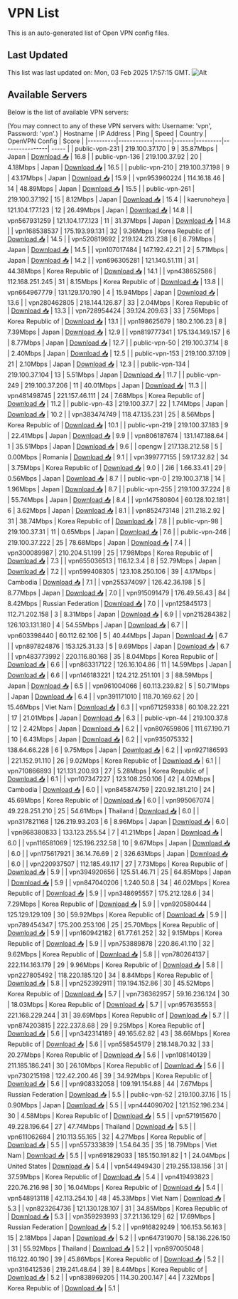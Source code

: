 # VPN List

This is an auto-generated list of Open VPN config files.

## Last Updated

This list was last updated on: Mon, 03 Feb 2025 17:57:15 GMT.
![Alt](https://repobeats.axiom.co/api/embed/186b98318ef1479477931607c1ad7d823f12451f.svg "Repobeats analytics image")

## Available Servers

Below is the list of available VPN servers:

(You may connect to any of these VPN servers with: Username: 'vpn', Password: 'vpn'.)
| Hostname | IP Address | Ping | Speed | Country | OpenVPN Config | Score |
|----------|------------|------|-------|---------|----------------| ----- |
| public-vpn-231 | 219.100.37.170 | 9 | 35.87Mbps | Japan | [Download 📥](./configs/server_0_JP.ovpn) | 16.8 |
| public-vpn-136 | 219.100.37.92 | 20 | 4.18Mbps | Japan | [Download 📥](./configs/server_1_JP.ovpn) | 16.5 |
| public-vpn-210 | 219.100.37.198 | 9 | 43.17Mbps | Japan | [Download 📥](./configs/server_2_JP.ovpn) | 15.9 |
| vpn953960224 | 114.16.18.46 | 14 | 48.89Mbps | Japan | [Download 📥](./configs/server_3_JP.ovpn) | 15.5 |
| public-vpn-261 | 219.100.37.192 | 15 | 8.12Mbps | Japan | [Download 📥](./configs/server_4_JP.ovpn) | 15.4 |
| kaerunoheya | 121.104.177.123 | 12 | 26.49Mbps | Japan | [Download 📥](./configs/server_5_JP.ovpn) | 14.8 |
| vpn567931259 | 121.104.177.123 | 11 | 31.37Mbps | Japan | [Download 📥](./configs/server_6_JP.ovpn) | 14.8 |
| vpn168538537 | 175.193.99.131 | 32 | 9.36Mbps | Korea Republic of | [Download 📥](./configs/server_7_KR.ovpn) | 14.5 |
| vpn520819692 | 219.124.213.238 | 6 | 8.79Mbps | Japan | [Download 📥](./configs/server_8_JP.ovpn) | 14.5 |
| vpn107017484 | 147.192.42.21 | 2 | 5.71Mbps | Japan | [Download 📥](./configs/server_9_JP.ovpn) | 14.2 |
| vpn696305281 | 121.140.51.111 | 31 | 44.38Mbps | Korea Republic of | [Download 📥](./configs/server_10_KR.ovpn) | 14.1 |
| vpn438652586 | 112.168.251.245 | 31 | 8.15Mbps | Korea Republic of | [Download 📥](./configs/server_11_KR.ovpn) | 13.8 |
| vpn664967779 | 131.129.170.190 | 4 | 15.94Mbps | Japan | [Download 📥](./configs/server_12_JP.ovpn) | 13.6 |
| vpn280462805 | 218.144.126.87 | 33 | 2.04Mbps | Korea Republic of | [Download 📥](./configs/server_13_KR.ovpn) | 13.3 |
| vpn728954424 | 39.124.209.63 | 33 | 7.56Mbps | Korea Republic of | [Download 📥](./configs/server_14_KR.ovpn) | 13.1 |
| vpn198625679 | 180.2.106.23 | 8 | 7.39Mbps | Japan | [Download 📥](./configs/server_15_JP.ovpn) | 12.9 |
| vpn819777341 | 175.134.149.157 | 6 | 8.77Mbps | Japan | [Download 📥](./configs/server_16_JP.ovpn) | 12.7 |
| public-vpn-50 | 219.100.37.14 | 8 | 2.40Mbps | Japan | [Download 📥](./configs/server_17_JP.ovpn) | 12.5 |
| public-vpn-153 | 219.100.37.109 | 21 | 2.10Mbps | Japan | [Download 📥](./configs/server_18_JP.ovpn) | 12.3 |
| public-vpn-134 | 219.100.37.104 | 13 | 5.51Mbps | Japan | [Download 📥](./configs/server_19_JP.ovpn) | 11.7 |
| public-vpn-249 | 219.100.37.206 | 11 | 40.01Mbps | Japan | [Download 📥](./configs/server_20_JP.ovpn) | 11.3 |
| vpn481498745 | 221.157.46.111 | 24 | 7.68Mbps | Korea Republic of | [Download 📥](./configs/server_21_KR.ovpn) | 11.2 |
| public-vpn-43 | 219.100.37.7 | 22 | 1.74Mbps | Japan | [Download 📥](./configs/server_22_JP.ovpn) | 10.2 |
| vpn383474749 | 118.47.135.231 | 25 | 8.56Mbps | Korea Republic of | [Download 📥](./configs/server_23_KR.ovpn) | 10.1 |
| public-vpn-219 | 219.100.37.183 | 9 | 22.41Mbps | Japan | [Download 📥](./configs/server_24_JP.ovpn) | 9.9 |
| vpn806187674 | 131.147.188.64 | 1 | 35.51Mbps | Japan | [Download 📥](./configs/server_25_JP.ovpn) | 9.6 |
| opengw | 217.138.212.58 | 5 | 0.00Mbps | Romania | [Download 📥](./configs/server_26_RO.ovpn) | 9.1 |
| vpn399777155 | 59.17.32.82 | 34 | 3.75Mbps | Korea Republic of | [Download 📥](./configs/server_27_KR.ovpn) | 9.0 |
| 2i6 | 1.66.33.41 | 29 | 0.56Mbps | Japan | [Download 📥](./configs/server_28_JP.ovpn) | 8.7 |
| public-vpn-0 | 219.100.37.18 | 14 | 1.96Mbps | Japan | [Download 📥](./configs/server_29_JP.ovpn) | 8.7 |
| public-vpn-255 | 219.100.37.224 | 8 | 55.74Mbps | Japan | [Download 📥](./configs/server_30_JP.ovpn) | 8.4 |
| vpn147580804 | 60.128.102.181 | 6 | 3.62Mbps | Japan | [Download 📥](./configs/server_31_JP.ovpn) | 8.1 |
| vpn852473148 | 211.218.2.92 | 31 | 38.74Mbps | Korea Republic of | [Download 📥](./configs/server_32_KR.ovpn) | 7.8 |
| public-vpn-98 | 219.100.37.31 | 11 | 0.65Mbps | Japan | [Download 📥](./configs/server_33_JP.ovpn) | 7.6 |
| public-vpn-246 | 219.100.37.222 | 25 | 78.68Mbps | Japan | [Download 📥](./configs/server_34_JP.ovpn) | 7.4 |
| vpn300089987 | 210.204.51.199 | 25 | 17.98Mbps | Korea Republic of | [Download 📥](./configs/server_35_KR.ovpn) | 7.3 |
| vpn655036513 | 116.12.3.4 | 8 | 52.79Mbps | Japan | [Download 📥](./configs/server_36_JP.ovpn) | 7.2 |
| vpn599408305 | 123.108.250.106 | 39 | 4.17Mbps | Cambodia | [Download 📥](./configs/server_37_KH.ovpn) | 7.1 |
| vpn255374097 | 126.42.36.198 | 5 | 8.77Mbps | Japan | [Download 📥](./configs/server_38_JP.ovpn) | 7.0 |
| vpn915091479 | 176.49.56.43 | 84 | 8.42Mbps | Russian Federation | [Download 📥](./configs/server_39_RU.ovpn) | 7.0 |
| vpn125845173 | 112.71.202.158 | 3 | 8.31Mbps | Japan | [Download 📥](./configs/server_40_JP.ovpn) | 6.9 |
| vpn215284382 | 126.103.131.180 | 4 | 54.55Mbps | Japan | [Download 📥](./configs/server_41_JP.ovpn) | 6.7 |
| vpn603398440 | 60.112.62.106 | 5 | 40.44Mbps | Japan | [Download 📥](./configs/server_42_JP.ovpn) | 6.7 |
| vpn897824876 | 153.125.31.33 | 5 | 9.69Mbps | Japan | [Download 📥](./configs/server_43_JP.ovpn) | 6.7 |
| vpn483773992 | 220.116.80.168 | 35 | 8.04Mbps | Korea Republic of | [Download 📥](./configs/server_44_KR.ovpn) | 6.6 |
| vpn863317122 | 126.16.104.86 | 11 | 14.59Mbps | Japan | [Download 📥](./configs/server_45_JP.ovpn) | 6.6 |
| vpn146183221 | 124.212.251.101 | 3 | 88.59Mbps | Japan | [Download 📥](./configs/server_46_JP.ovpn) | 6.5 |
| vpn961004066 | 60.113.239.82 | 5 | 50.71Mbps | Japan | [Download 📥](./configs/server_47_JP.ovpn) | 6.4 |
| vpn391171010 | 118.70.169.62 | 20 | 15.46Mbps | Viet Nam | [Download 📥](./configs/server_48_VN.ovpn) | 6.3 |
| vpn671259338 | 60.108.22.221 | 17 | 21.01Mbps | Japan | [Download 📥](./configs/server_49_JP.ovpn) | 6.3 |
| public-vpn-44 | 219.100.37.8 | 12 | 2.42Mbps | Japan | [Download 📥](./configs/server_50_JP.ovpn) | 6.2 |
| vpn807659806 | 111.67.190.71 | 10 | 6.43Mbps | Japan | [Download 📥](./configs/server_51_JP.ovpn) | 6.2 |
| vpn935075332 | 138.64.66.228 | 6 | 9.75Mbps | Japan | [Download 📥](./configs/server_52_JP.ovpn) | 6.2 |
| vpn927186593 | 221.152.91.110 | 26 | 9.02Mbps | Korea Republic of | [Download 📥](./configs/server_53_KR.ovpn) | 6.1 |
| vpn710866893 | 121.131.200.93 | 27 | 5.28Mbps | Korea Republic of | [Download 📥](./configs/server_54_KR.ovpn) | 6.1 |
| vpn107347227 | 123.108.250.106 | 42 | 4.02Mbps | Cambodia | [Download 📥](./configs/server_55_KH.ovpn) | 6.0 |
| vpn845874759 | 220.92.181.210 | 24 | 45.69Mbps | Korea Republic of | [Download 📥](./configs/server_56_KR.ovpn) | 6.0 |
| vpn995067074 | 49.228.251.210 | 25 | 54.61Mbps | Thailand | [Download 📥](./configs/server_57_TH.ovpn) | 6.0 |
| vpn317821168 | 126.219.93.203 | 6 | 8.96Mbps | Japan | [Download 📥](./configs/server_58_JP.ovpn) | 6.0 |
| vpn868380833 | 133.123.255.54 | 7 | 41.21Mbps | Japan | [Download 📥](./configs/server_59_JP.ovpn) | 6.0 |
| vpn116581069 | 125.196.232.58 | 10 | 9.67Mbps | Japan | [Download 📥](./configs/server_60_JP.ovpn) | 6.0 |
| vpn175617921 | 36.14.76.69 | 2 | 326.63Mbps | Japan | [Download 📥](./configs/server_61_JP.ovpn) | 6.0 |
| vpn220937507 | 112.185.49.117 | 27 | 7.73Mbps | Korea Republic of | [Download 📥](./configs/server_62_KR.ovpn) | 5.9 |
| vpn394920656 | 125.51.46.71 | 25 | 64.85Mbps | Japan | [Download 📥](./configs/server_63_JP.ovpn) | 5.9 |
| vpn847040206 | 1.240.50.8 | 34 | 46.02Mbps | Korea Republic of | [Download 📥](./configs/server_64_KR.ovpn) | 5.9 |
| vpn348695557 | 175.212.128.6 | 34 | 7.29Mbps | Korea Republic of | [Download 📥](./configs/server_65_KR.ovpn) | 5.9 |
| vpn920580444 | 125.129.129.109 | 30 | 59.92Mbps | Korea Republic of | [Download 📥](./configs/server_66_KR.ovpn) | 5.9 |
| vpn789454347 | 175.200.253.106 | 25 | 25.70Mbps | Korea Republic of | [Download 📥](./configs/server_67_KR.ovpn) | 5.9 |
| vpn160942182 | 61.77.61.252 | 32 | 9.15Mbps | Korea Republic of | [Download 📥](./configs/server_68_KR.ovpn) | 5.9 |
| vpn753889878 | 220.86.41.110 | 32 | 9.62Mbps | Korea Republic of | [Download 📥](./configs/server_69_KR.ovpn) | 5.8 |
| vpn780264137 | 222.114.163.179 | 29 | 9.96Mbps | Korea Republic of | [Download 📥](./configs/server_70_KR.ovpn) | 5.8 |
| vpn227805492 | 118.220.185.120 | 34 | 8.84Mbps | Korea Republic of | [Download 📥](./configs/server_71_KR.ovpn) | 5.8 |
| vpn252392911 | 119.194.152.86 | 30 | 45.52Mbps | Korea Republic of | [Download 📥](./configs/server_72_KR.ovpn) | 5.7 |
| vpn736362957 | 59.16.236.124 | 30 | 18.03Mbps | Korea Republic of | [Download 📥](./configs/server_73_KR.ovpn) | 5.7 |
| vpn957635553 | 221.168.229.244 | 31 | 39.69Mbps | Korea Republic of | [Download 📥](./configs/server_74_KR.ovpn) | 5.7 |
| vpn874203815 | 222.237.8.68 | 29 | 9.25Mbps | Korea Republic of | [Download 📥](./configs/server_75_KR.ovpn) | 5.6 |
| vpn342314189 | 49.165.62.82 | 43 | 38.66Mbps | Korea Republic of | [Download 📥](./configs/server_76_KR.ovpn) | 5.6 |
| vpn558545179 | 218.148.70.32 | 33 | 20.27Mbps | Korea Republic of | [Download 📥](./configs/server_77_KR.ovpn) | 5.6 |
| vpn108140139 | 211.185.186.241 | 30 | 26.10Mbps | Korea Republic of | [Download 📥](./configs/server_78_KR.ovpn) | 5.6 |
| vpn730215198 | 122.42.200.46 | 39 | 34.92Mbps | Korea Republic of | [Download 📥](./configs/server_79_KR.ovpn) | 5.6 |
| vpn908332058 | 109.191.154.88 | 44 | 7.67Mbps | Russian Federation | [Download 📥](./configs/server_80_RU.ovpn) | 5.5 |
| public-vpn-52 | 219.100.37.16 | 15 | 0.90Mbps | Japan | [Download 📥](./configs/server_81_JP.ovpn) | 5.5 |
| vpn444090702 | 121.152.196.234 | 30 | 4.58Mbps | Korea Republic of | [Download 📥](./configs/server_82_KR.ovpn) | 5.5 |
| vpn571915670 | 49.228.196.64 | 27 | 47.74Mbps | Thailand | [Download 📥](./configs/server_83_TH.ovpn) | 5.5 |
| vpn611062684 | 210.113.55.165 | 32 | 4.27Mbps | Korea Republic of | [Download 📥](./configs/server_84_KR.ovpn) | 5.5 |
| vpn557333839 | 1.54.64.35 | 35 | 18.79Mbps | Viet Nam | [Download 📥](./configs/server_85_VN.ovpn) | 5.5 |
| vpn691829033 | 185.150.191.82 | 1 | 24.04Mbps | United States | [Download 📥](./configs/server_86_US.ovpn) | 5.4 |
| vpn544949430 | 219.255.138.156 | 31 | 37.59Mbps | Korea Republic of | [Download 📥](./configs/server_87_KR.ovpn) | 5.4 |
| vpn419493823 | 220.76.216.98 | 30 | 16.04Mbps | Korea Republic of | [Download 📥](./configs/server_88_KR.ovpn) | 5.4 |
| vpn548913118 | 42.113.254.10 | 48 | 45.33Mbps | Viet Nam | [Download 📥](./configs/server_89_VN.ovpn) | 5.3 |
| vpn823264736 | 121.130.128.107 | 31 | 34.85Mbps | Korea Republic of | [Download 📥](./configs/server_90_KR.ovpn) | 5.3 |
| vpn359293993 | 37.21.136.129 | 62 | 17.69Mbps | Russian Federation | [Download 📥](./configs/server_91_RU.ovpn) | 5.2 |
| vpn916829249 | 106.153.56.163 | 15 | 2.18Mbps | Japan | [Download 📥](./configs/server_92_JP.ovpn) | 5.2 |
| vpn647319070 | 58.136.226.150 | 31 | 55.92Mbps | Thailand | [Download 📥](./configs/server_93_TH.ovpn) | 5.2 |
| vpn897005048 | 116.122.40.190 | 39 | 45.86Mbps | Korea Republic of | [Download 📥](./configs/server_94_KR.ovpn) | 5.2 |
| vpn316412536 | 219.241.48.64 | 39 | 8.44Mbps | Korea Republic of | [Download 📥](./configs/server_95_KR.ovpn) | 5.2 |
| vpn838969205 | 114.30.200.147 | 44 | 7.32Mbps | Korea Republic of | [Download 📥](./configs/server_96_KR.ovpn) | 5.1 |
